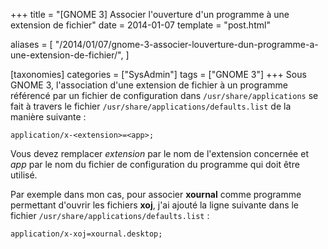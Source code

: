 +++
title = "[GNOME 3] Associer l'ouverture d'un programme à une extension de fichier"
date = 2014-01-07
template = "post.html"

aliases = [
  "/2014/01/07/gnome-3-associer-louverture-dun-programme-a-une-extension-de-fichier/",
]

[taxonomies]
categories = ["SysAdmin"]
tags = ["GNOME 3"]
+++
Sous GNOME 3, l'association d'une extension de fichier à un programme référencé
par un fichier de configuration dans `/usr/share/applications` se fait à travers
le fichier `/usr/share/applications/defaults.list` de la manière suivante :

```
application/x-<extension>=<app>;
```

Vous devez remplacer *extension* par le nom de l'extension concernée et *app*
par le nom du fichier de configuration du programme qui doit être utilisé.

Par exemple dans mon cas, pour associer **xournal** comme programme permettant
d'ouvrir les fichiers **xoj**, j'ai ajouté la ligne suivante dans le fichier
`/usr/share/applications/defaults.list` :

```
application/x-xoj=xournal.desktop;
```

